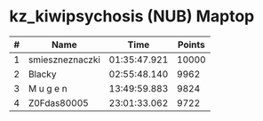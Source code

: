 # kz_kiwipsychosis (NUB) Maptop

|  # | Name | Time | Points |
|-------------- | -------------- | -------------- | -------------- | 
| 1 | smieszneznaczki | 01:35:47.921 | 10000 | 
| 2 | Blacky | 02:55:48.140 | 9962 | 
| 3 | M u g e n | 13:49:59.883 | 9824 | 
| 4 | Z0Fdas80005 | 23:01:33.062 | 9722 | 


